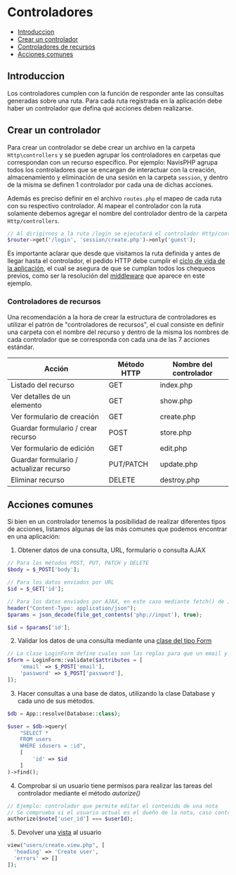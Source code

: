 # Controladores

-   [Introduccion](#introduccion)
-   [Crear un controlador](#crear-un-controlador)
-   [Controladores de recursos](#controladores-de-recursos)
-   [Acciones comunes](#acciones-comunes)

## Introduccion

Los controladores cumplen con la función de responder ante las consultas generadas sobre una ruta. Para cada ruta registrada en la aplicación debe haber un controlador que defina qué acciones deben realizarse.

## Crear un controlador

Para crear un controlador se debe crear un archivo en la carpeta `Http\controllers` y se pueden agrupar los controladores en carpetas que correspondan con un recurso específico. Por ejemplo: NavisPHP agrupa todos los controladores que se encargan de interactuar con la creación, almacenamiento y eliminación de una sesión en la carpeta `session`, y dentro de la misma se definen 1 controlador por cada una de dichas acciones.

Además es preciso definir en el archivo `routes.php` el mapeo de cada ruta con su respectivo controlador. Al mapear el controlador con la ruta solamente debemos agregar el nombre del controlador dentro de la carpeta `Http/controllers`.

```php
// Al dirigirnos a la ruta /login se ejecutará el controlador Http/controllers/session/create.php
$router->get('/login', 'session/create.php')->only('guest');
```

Es importante aclarar que desde que visitamos la ruta definida y antes de llegar hasta el controlador, el pedido HTTP debe cumplir el [ciclo de vida de la aplicación](ciclo_vida.md), el cual se asegura de que se cumplan todos los chequeos previos, como ser la resolución del [middleware](routing_middleware.md) que aparece en este ejemplo.

### Controladores de recursos

Una recomendación a la hora de crear la estructura de controladores es utilizar el patrón de "controladores de recursos", el cual consiste en definir una carpeta con el nombre del recurso y dentro de la misma los nombres de cada controlador que se corresponda con cada una de las 7 acciones estándar.

| Acción                                  | Método HTTP | Nombre del controlador |
| --------------------------------------- | ----------- | ---------------------- |
| Listado del recurso                     | GET         | index.php              |
| Ver detalles de un elemento             | GET         | show.php               |
| Ver formulario de creación              | GET         | create.php             |
| Guardar formulario / crear recurso      | POST        | store.php              |
| Ver formulario de edición               | GET         | edit.php               |
| Guardar formulario / actualizar recurso | PUT/PATCH   | update.php             |
| Eliminar recurso                        | DELETE      | destroy.php            |

## Acciones comunes

Si bien en un controlador tenemos la posibilidad de realizar diferentes tipos de acciones, listamos algunas de las más comunes que podemos encontrar en una aplicación:

1. Obtener datos de una consulta, URL, formulario o consulta AJAX

```php
// Para los métodos POST, PUT, PATCH y DELETE
$body = $_POST['body'];

// Para los datos enviados por URL
$id = $_GET['id'];

// Para los datos enviados por AJAX, en este caso mediante fetch() de JS
header("Content-Type: application/json");
$params = json_decode(file_get_contents('php://input'), true);

$id = $params['id'];
```

2. Validar los datos de una consulta mediante una [clase del tipo Form](validaciones.md)

```php
// La clase LoginForm define cuales son las reglas para que un email y una contraseña sean válidas
$form = LoginForm::validate($attributes = [
    'email' => $_POST['email'],
    'password' => $_POST['password'],
]);
```

3. Hacer consultas a una base de datos, utilizando la clase Database y cada uno de sus métodos.

```php
$db = App::resolve(Database::class);

$user = $db->query(
    "SELECT *
    FROM users
    WHERE idusers = :id",
    [
        'id' => $id
    ]
)->find();
```

4. Comprobar si un usuario tiene permisos para realizar las tareas del controlador mediante el método _autorize()_

```php
// Ejemplo: controlador que permite editar el contenido de una nota
// Se comprueba si el usuario actual es el dueño de la nota, caso contrario no debería editarla
authorize($note['user_id'] === $userId);
```

5. Devolver una [vista](vistas.md) al usuario

```php
view("users/create.view.php", [
  'heading' => 'Create user',
  'errors' => []
]);
```
